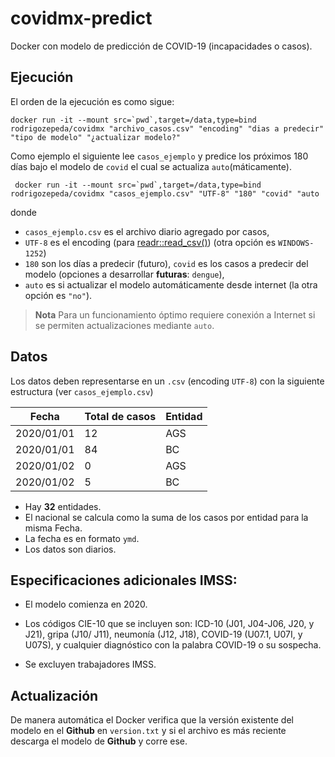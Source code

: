 # covidmx-predict

Docker con modelo de predicción de COVID-19 (incapacidades o casos). 

## Ejecución

El orden de la ejecución es como sigue: 
```{bash}
docker run -it --mount src=`pwd`,target=/data,type=bind rodrigozepeda/covidmx "archivo_casos.csv" "encoding" "dias a predecir" "tipo de modelo" "¿actualizar modelo?"
```

Como ejemplo el siguiente lee `casos_ejemplo` y predice los próximos 180 días bajo el modelo de `covid` el cual se actualiza `auto`(máticamente).  

```{bash}
 docker run -it --mount src=`pwd`,target=/data,type=bind rodrigozepeda/covidmx "casos_ejemplo.csv" "UTF-8" "180" "covid" "auto
```

donde 

+ `casos_ejemplo.csv` es el archivo diario agregado por casos, 
+ `UTF-8` es el encoding (para [readr::read_csv()]()) (otra opción es `WINDOWS-1252`)
+ `180` son los días a predecir (futuro), `covid` es los casos a predecir del modelo (opciones a desarrollar **futuras**: `dengue`), 
+ `auto` es si actualizar el modelo automáticamente desde internet (la otra opción es `"no"`). 

> **Nota** Para un funcionamiento óptimo requiere conexión a Internet si se permiten actualizaciones mediante `auto`.

## Datos

Los datos deben representarse en un `.csv` (encoding `UTF-8`) con la siguiente estructura (ver `casos_ejemplo.csv`)

|    Fecha   |  Total de casos | Entidad |
|------------|-----------------|---------|
| 2020/01/01 |        12       |  AGS    |
| 2020/01/01 |        84       |  BC     |
| 2020/01/02 |        0        |  AGS    |
| 2020/01/02 |        5        |  BC     |

+ Hay **32** entidades.
+ El nacional se calcula como la suma de los casos por entidad para la misma Fecha. 
+ La fecha es en formato `ymd`. 
+ Los datos son diarios. 

## Especificaciones adicionales IMSS:

+ El modelo comienza en 2020. 

+ Los códigos CIE-10 que se incluyen son:  ICD-10 (J01, J04-J06, J20, y J21), gripa (J10/ J11), neumonía (J12, J18), COVID-19 (U07.1, U07I, y U07S), y cualquier diagnóstico con la palabra COVID-19 o su sospecha. 

+ Se excluyen trabajadores IMSS. 

## Actualización

De manera automática el Docker verifica que la versión existente del modelo en el **Github** en `version.txt` y si el archivo es más reciente descarga el modelo de **Github** y corre ese. 

